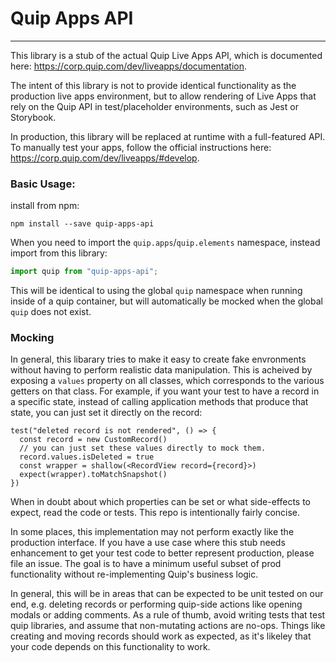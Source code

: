 # Quip Apps API

---

This library is a stub of the actual Quip Live Apps API, which is documented
here: https://corp.quip.com/dev/liveapps/documentation.

The intent of this library is not to provide identical functionality as the
production live apps environment, but to allow rendering of Live Apps that rely
on the Quip API in test/placeholder environments, such as Jest or Storybook.

In production, this library will be replaced at runtime with a full-featured
API. To manually test your apps, follow the official instructions here:
https://corp.quip.com/dev/liveapps/#develop.

### Basic Usage:

install from npm:

```
npm install --save quip-apps-api
```

When you need to import the `quip.apps`/`quip.elements` namespace, instead
import from this library:

```javascript
import quip from "quip-apps-api";
```

This will be identical to using the global `quip` namespace when running inside
of a quip container, but will automatically be mocked when the global `quip`
does not exist.

### Mocking

In general, this libarary tries to make it easy to create fake envronments
without having to perform realistic data manipulation. This is acheived by
exposing a `values` property on all classes, which corresponds to the various
getters on that class. For example, if you want your test to have a record in a
specific state, instead of calling application methods that produce that state,
you can just set it directly on the record:

```
test("deleted record is not rendered", () => {
  const record = new CustomRecord()
  // you can just set these values directly to mock them.
  record.values.isDeleted = true
  const wrapper = shallow(<RecordView record={record}>)
  expect(wrapper).toMatchSnapshot()
})
```

When in doubt about which properties can be set or what side-effects to expect,
read the code or tests. This repo is intentionally fairly concise.

In some places, this implementation may not perform exactly like the production
interface. If you have a use case where this stub needs enhancement to get your
test code to better represent production, please file an issue. The goal is to
have a minimum useful subset of prod functionality without re-implementing
Quip's business logic.

In general, this will be in areas that can be expected to
be unit tested on our end, e.g. deleting records or performing quip-side actions
like opening modals or adding comments. As a rule of thumb, avoid writing tests
that test quip libraries, and assume that non-mutating actions are no-ops.
Things like creating and moving records should work as expected, as it's likeley
that your code depends on this functionality to work.
